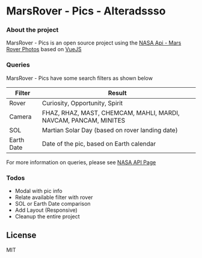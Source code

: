 # MarsRover - Pics - Alteradssso

### About the project

MarsRover - Pics is an open source project using the [NASA Api - Mars Rover Photos](https://api.nasa.gov/) based on [VueJS](https://vuejs.org/)

### Queries

MarsRover - Pics have some search filters as shown below

| Filter | Result |
| ------ | ------ |
| Rover | Curiosity, Opportunity, Spirit |
| Camera | FHAZ, RHAZ, MAST, CHEMCAM, MAHLI, MARDI, NAVCAM, PANCAM, MINITES |
| SOL | Martian Solar Day (based on rover landing date) |
| Earth Date | Date of the pic, based on Earth calendar |

For more information on queries, please see [NASA API Page](https://api.nasa.gov/)

### Todos
 - Modal with pic info 
 - Relate available filter with rover
 - SOL or Earth Date comparison
 - Add Layout (Responsive)
 - Cleanup the entire project

License
----

MIT
